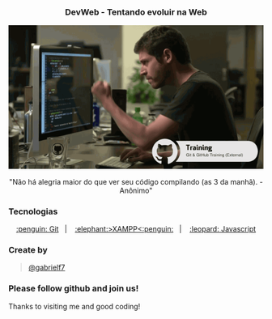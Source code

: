 <div align="center">
  <h3>DevWeb - Tentando evoluir na Web</h3>
  
  <img alt="Codigo Funcionando" src="https://github.com/gabrielf7/dev-web-aulas/blob/master/funcionou.gif" >
  
  <p>"Não há alegria maior do que ver seu código compilando (as 3 da manhã). - Anônimo"</p>
</div>

### Tecnologias

<p align="center">
  <a href="https://git-scm.com/">:penguin: Git</a>&nbsp;&nbsp;&nbsp;|&nbsp;&nbsp;&nbsp;
  <a href="https://www.apachefriends.org/index.html">:elephant:>XAMPP<:penguin:</a>&nbsp;&nbsp;&nbsp;|&nbsp;&nbsp;&nbsp;
  <a href="https://github.com/braziljs/eloquente-javascript/blob/master/chapters/02-estrutura-do-programa.md">:leopard: Javascript</a>
</p>

### Create by 

> [@gabrielf7](https://github.com/gabrielf7)

### Please follow github and join us!
Thanks to visiting me and good coding!
